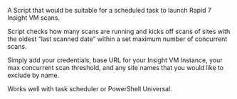 A Script that would be suitable for a scheduled task to launch Rapid 7 Insight VM scans.

Script checks how many scans are running and kicks off scans of sites with the oldest “last scanned date” within a set maximum number of concurrent scans.

Simply add your credentials, base URL for your Insight VM Instance, your max concurrent scan threshold, and any site names that you would like to exclude by name.

Works well with task scheduler or PowerShell Universal.
